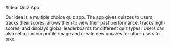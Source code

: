 #Idea: Quiz App

Our idea is a multiple choice quiz app. The app gives quizzes to users, tracks their scores, allows them to view their past performance, tracks high-scores, and displays global leaderboards for different quiz types. Users can also set a custom profile image and create new quizzes for other users to take.